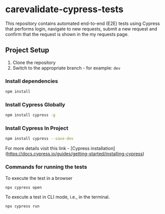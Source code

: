 # carevalidate-cypress-tests

This repository contains automated end-to-end (E2E) tests using Cypress that performs login, navigate to new requests, submit a new request and confirm that the request is shown in the my requests page.

## Project Setup

1. Clone the repository
2. Switch to the appropriate branch - for example: `dev`

### Install dependencies

```sh
npm install
```

### Install Cypress Globally

```sh
npm install cypress -g
```

### Install Cypress In Project

```sh
npm install cypress --save-dev
```

For more details visit this link - [Cypress installation] (https://docs.cypress.io/guides/getting-started/installing-cypress)

### Commands for running the tests

To execute the test in a browser

```sh
npx cypress open
```

To execute a test in CLI mode, i.e., in the terminal.

```sh
npx cypress run
```
